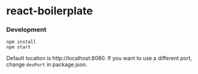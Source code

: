 # react-boilerplate

### Development
```
npm install
npm start
```
Default location is http://localhost:8080. If you want to use a different port, change `devPort` in package.json.
